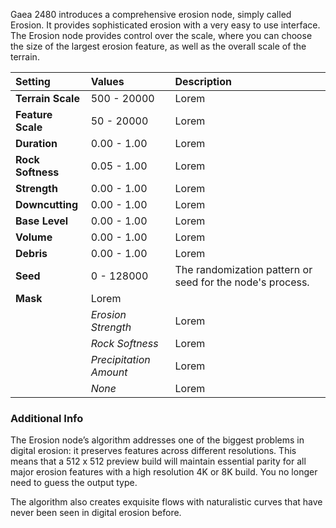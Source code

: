 Gaea 2480 introduces a comprehensive erosion node, simply called Erosion. It provides sophisticated erosion with a very easy to use interface. The Erosion node provides control over the scale, where you can choose the size of the largest erosion feature, as well as the overall scale of the terrain.




| Setting           | Values                 | Description |
| :---------------- | :--------------------- | :---------- |
| **Terrain Scale** | 500 - 20000            | Lorem |
| **Feature Scale** | 50 - 20000             | Lorem |
| **Duration**      | 0.00 - 1.00            | Lorem |
| **Rock Softness** | 0.05 - 1.00            | Lorem |
| **Strength**      | 0.00 - 1.00            | Lorem |
| **Downcutting**   | 0.00 - 1.00            | Lorem |
| **Base Level**    | 0.00 - 1.00            | Lorem |
| **Volume**        | 0.00 - 1.00            | Lorem |
| **Debris**        | 0.00 - 1.00            | Lorem |
| **Seed**          | 0 - 128000             | The randomization pattern or seed for the node's process. |
| **Mask**          | Lorem            |
|                   | *Erosion Strength*     | Lorem |
|                   | *Rock Softness*        | Lorem |
|                   | *Precipitation Amount* | Lorem |
|                   | *None*                 | Lorem |

### Additional Info

The Erosion node’s algorithm addresses one of the biggest problems in digital erosion: it preserves features across different resolutions. This means that a 512 x 512 preview build will maintain essential parity for all major erosion features with a high resolution 4K or 8K build. You no longer need to guess the output type.

The algorithm also creates exquisite flows with naturalistic curves that have never been seen in digital erosion before.